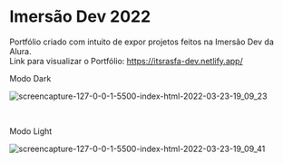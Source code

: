# Imersão Dev 2022
Portfólio criado com intuito de expor projetos feitos na Imersão Dev da Alura.<br>
Link para visualizar o Portfólio: https://itsrasfa-dev.netlify.app/
<br> <p>Modo Dark</p>
![screencapture-127-0-0-1-5500-index-html-2022-03-23-19_09_23](https://user-images.githubusercontent.com/97412434/159804457-13c1f8cd-0462-4422-856c-8099cc379ddb.png)


<br> <p>Modo Light</p>

![screencapture-127-0-0-1-5500-index-html-2022-03-23-19_09_41](https://user-images.githubusercontent.com/97412434/159804481-826f255c-9f4e-4fc4-9196-f3fe8577d480.png)




